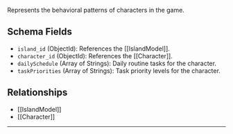 Represents the behavioral patterns of characters in the game.

## Schema Fields
- `island_id` (ObjectId): References the [[IslandModel]].
- `character_id` (ObjectId): References the [[Character]].
- `dailySchedule` (Array of Strings): Daily routine tasks for the character.
- `taskPriorities` (Array of Strings): Task priority levels for the character.

## Relationships
- [[IslandModel]]
- [[Character]]

---
